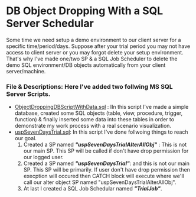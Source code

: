 # DB Object Dropping With a SQL Server Schedular
Some time we need setup a demo environment to our client server for a specific time/period/days. Suppose after your trial period you may not have access to client server or you may forgot delete your setup environment. That's why I've made one/two SP &amp; a SQL Job Scheduler to delete the demo SQL environment/DB objects automatically from your client server/machine.

### File & Descriptions: Here I've added two follwing MS SQL Server Scripts.
-   [ObjectDroppingDBScriptWithData.sql](https://github.com/erajuahmed/DbObjectDroppingWithASchedular/blob/main/ObjectDroppingDBScriptWithData.sql) : IIn this script I've made a       simple database, created some SQL objects (table, view, procedure, trigger, function) & finally inserted some data into these tables in order to demonstrate my work process       with a real scenario visualization.  
-   [uspSevenDaysTrial.sql](https://github.com/erajuahmed/DbObjectDroppingWithASchedular/blob/main/uspSevenDaysTrial.sql): In this script I've done follwoing things to reach our       goal.
    1. Created a SP named **_"uspSevenDaysTrialAlterAllObj"_** : This is not our main SP. This SP will be called if don't have drop permission for our logged user.
    2. Created a SP named **_"uspSevenDaysTrial"_**: and this is not our main SP. This SP will be primarily. If user don't have drop permission then execption will occured 
       then CATCH block will execute where we'll call our alter object SP named "uspSevenDaysTrialAlterAllObj".
    3. At last I created a SQL Job Schedular named **_"TrialJob"_**.
     

